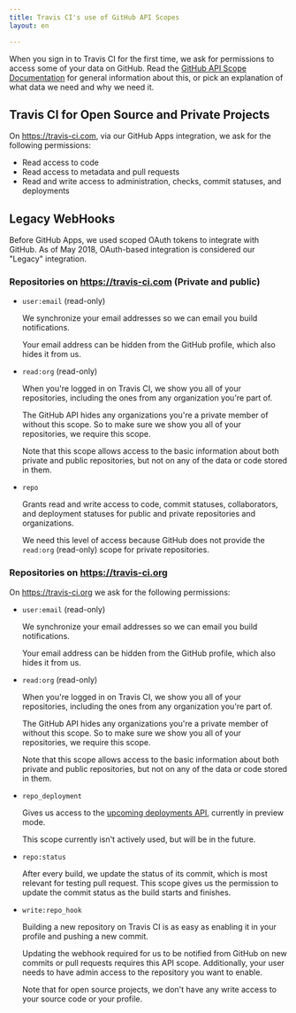 ```yaml
---
title: Travis CI's use of GitHub API Scopes
layout: en

---
```


When you sign in to Travis CI for the first time, we ask for permissions to access
some of your data on GitHub. Read the [GitHub API Scope Documentation](https://developer.github.com/v3/oauth/#scopes)
 for general information about this, or pick an explanation of what data we need and why we need it.



## Travis CI for Open Source and Private Projects

On <https://travis-ci.com>, via our GitHub Apps integration, we ask for the following permissions:

- Read access to code
- Read access to metadata and pull requests
- Read and write access to administration, checks, commit statuses, and deployments

## Legacy WebHooks

Before GitHub Apps, we used scoped OAuth tokens to integrate with GitHub. As of May 2018, OAuth-based integration is considered our "Legacy" integration.

### Repositories on https://travis-ci.com (Private and public)

- `user:email` (read-only)

    We synchronize your email addresses so we can email you build
    notifications.

    Your email address can be hidden from the GitHub profile, which also hides it from us.

- `read:org` (read-only)

    When you're logged in on Travis CI, we show you all of your repositories,
    including the ones from any organization you're part of.

    The GitHub API hides any organizations you're a private member of without
    this scope. So to make sure we show you all of your repositories, we require
    this scope.

    Note that this scope allows access to the basic information about both private
    and public repositories, but not on any of the data or code stored in them.

- `repo`

    Grants read and write access to code, commit statuses, collaborators, and
    deployment statuses for public and private repositories and organizations.

    We need this level of access because GitHub does not provide the `read:org` (read-only) scope for private repositories.

### Repositories on https://travis-ci.org

On <https://travis-ci.org> we ask for the following permissions:

  - `user:email` (read-only)

      We synchronize your email addresses so we can email you build
        notifications.

      Your email address can be hidden from the GitHub profile, which also hides it from us.

  - `read:org` (read-only)

      When you're logged in on Travis CI, we show you all of your repositories,
      including the ones from any organization you're part of.

      The GitHub API hides any organizations you're a private member of without
      this scope. So to make sure we show you all of your repositories, we require
      this scope.

      Note that this scope allows access to the basic information about both private
      and public repositories, but not on any of the data or code stored in them.

  - `repo_deployment`

      Gives us access to the [upcoming deployments
      API](http://developer.github.com/v3/repos/deployments/), currently in preview mode.

      This scope currently isn't actively used, but will be in the future.

  - `repo:status`

      After every build, we update the status of its commit, which is most
      relevant for testing pull request. This scope gives us the permission to
      update the commit status as the build starts and finishes.

  - `write:repo_hook`

      Building a new repository on Travis CI is as easy as enabling it in your
      profile and pushing a new commit.

      Updating the webhook required for us to be notified from GitHub on new
      commits or pull requests requires this API scope. Additionally, your user
      needs to have admin access to the repository you want to enable.

    Note that for open source projects, we don't have any write access to your source
    code or your profile.
